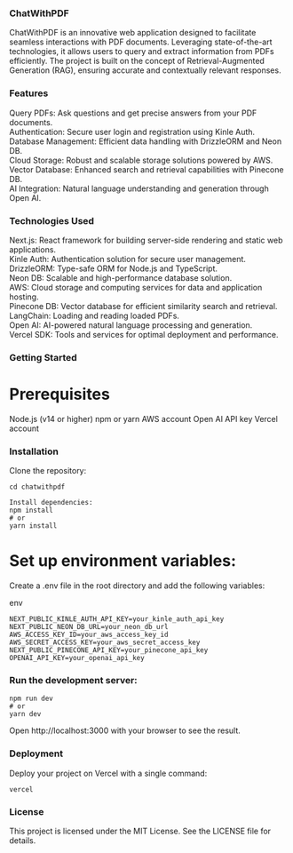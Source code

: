 ### ChatWithPDF
ChatWithPDF is an innovative web application designed to facilitate seamless interactions with PDF documents. Leveraging state-of-the-art technologies, it allows users to query and extract information from PDFs efficiently. The project is built on the concept of Retrieval-Augmented Generation (RAG), ensuring accurate and contextually relevant responses.

### Features
Query PDFs: Ask questions and get precise answers from your PDF documents.  
Authentication: Secure user login and registration using Kinle Auth.  
Database Management: Efficient data handling with DrizzleORM and Neon DB.  
Cloud Storage: Robust and scalable storage solutions powered by AWS.  
Vector Database: Enhanced search and retrieval capabilities with Pinecone DB.  
AI Integration: Natural language understanding and generation through Open AI.  



### Technologies Used
Next.js: React framework for building server-side rendering and static web applications.  
Kinle Auth: Authentication solution for secure user management.  
DrizzleORM: Type-safe ORM for Node.js and TypeScript.  
Neon DB: Scalable and high-performance database solution.  
AWS: Cloud storage and computing services for data and application hosting.  
Pinecone DB: Vector database for efficient similarity search and retrieval.  
LangChain: Loading and reading loaded PDFs.  
Open AI: AI-powered natural language processing and generation.  
Vercel SDK: Tools and services for optimal deployment and performance.  

### Getting Started

# Prerequisites
Node.js (v14 or higher)
npm or yarn
AWS account
Open AI API key
Vercel account

### Installation

Clone the repository:

```git clone https://github.com/your-username/chatwithpdf.git
cd chatwithpdf

Install dependencies:
npm install
# or
yarn install 
```
# Set up environment variables:
Create a .env file in the root directory and add the following variables:

env
```
NEXT_PUBLIC_KINLE_AUTH_API_KEY=your_kinle_auth_api_key
NEXT_PUBLIC_NEON_DB_URL=your_neon_db_url
AWS_ACCESS_KEY_ID=your_aws_access_key_id
AWS_SECRET_ACCESS_KEY=your_aws_secret_access_key
NEXT_PUBLIC_PINECONE_API_KEY=your_pinecone_api_key
OPENAI_API_KEY=your_openai_api_key 
```

### Run the development server:

```
npm run dev
# or
yarn dev
```
Open http://localhost:3000 with your browser to see the result.

### Deployment

Deploy your project on Vercel with a single command:

`vercel`

### License
This project is licensed under the MIT License. See the LICENSE file for details.


